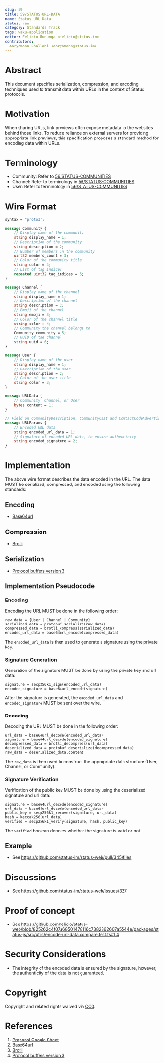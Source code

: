 ```yaml
---
slug: 59
title: 59/STATUS-URL-DATA
name: Status URL Data
status: raw
category: Standards Track
tags: waku-application
editor: Felicio Mununga <felicio@status.im>
contributors:
- Aaryamann Challani <aaryamann@status.im>
---
```


# Abstract

This document specifies serialization, compression, and encoding techniques used to transmit data within URLs in the context of Status protocols.

# Motivation

When sharing URLs, link previews often expose metadata to the websites behind those links.
To reduce reliance on external servers for providing appropriate link previews, this specification proposes a standard method for encoding data within URLs.

# Terminology

- Community: Refer to [56/STATUS-COMMUNITIES](/spec/56)
- Channel: Refer to terminology in [56/STATUS-COMMUNITIES](/spec/56)
- User: Refer to terminology in [56/STATUS-COMMUNITIES](/spec/56)

# Wire Format

```protobuf
syntax = "proto3";

message Community {
    // Display name of the community
    string display_name = 1;
    // Description of the community
    string description = 2;
    // Number of members in the community
    uint32 members_count = 3;
    // Color of the community title
    string color = 4;
    // List of tag indices
    repeated uint32 tag_indices = 5;
}

message Channel {
    // Display name of the channel
    string display_name = 1;
    // Description of the channel
    string description = 2;
    // Emoji of the channel
    string emoji = 3;
    // Color of the channel title
    string color = 4;
    // Community the channel belongs to
    Community community = 5;
    // UUID of the channel
    string uuid = 6;
}

message User {
    // Display name of the user
    string display_name = 1;
    // Description of the user
    string description = 2;
    // Color of the user title
    string color = 3;
}

message URLData {
    // Community, Channel, or User
    bytes content = 1;
}

// Field on CommunityDescription, CommunityChat and ContactCodeAdvertisement (described in 56/STATUS-COMMUNITIES)
message URLParams {
    // Encoded URL data
    string encoded_url_data = 1;
    // Signature of encoded URL data, to ensure authenticity
    string encoded_signature = 2;
}
```

# Implementation

The above wire format describes the data encoded in the URL. 
The data MUST be serialized, compressed, and encoded using the following standards:

## Encoding

- [Base64url](https://datatracker.ietf.org/doc/html/rfc4648)

## Compression

- [Brotli](https://datatracker.ietf.org/doc/html/rfc7932)

## Serialization

- [Protocol buffers version 3](https://protobuf.dev/reference/protobuf/proto3-spec/)

## Implementation Pseudocode

### Encoding

Encoding the URL MUST be done in the following order:

```
raw_data = {User | Channel | Community}
serialized_data = protobuf_serialize(raw_data)
compressed_data = brotli_compress(serialized_data)
encoded_url_data = base64url_encode(compressed_data)
```

The `encoded_url_data` is then used to generate a signature using the private key.

### Signature Generation

Generation of the signature MUST be done by using the private key and url data:

```
signature = secp256k1_sign(encoded_url_data)
encoded_signature = base64url_encode(signature)
```

After the signature is generated, the `encoded_url_data` and `encoded_signature` MUST be sent over the wire.

### Decoding

Decoding the URL MUST be done in the following order:

```
url_data = base64url_decode(encoded_url_data)
signature = base64url_decode(encoded_signature)
decompressed_data = brotli_decompress(url_data)
deserialized_data = protobuf_deserialize(decompressed_data)
raw_data = deserialized_data.content
```

The `raw_data` is then used to construct the appropriate data structure (User, Channel, or Community).

### Signature Verification

Verification of the public key MUST be done by using the deserialized signature and url data:

```
signature = base64url_decode(encoded_signature)
url_data = base64url_decode(encoded_url_data)
public_key = secp256k1_recover(signature, url_data)
hash = keccak256(url_data)
verified = secp256k1_verify(signature, hash, public_key)
```

The `verified` boolean denotes whether the signature is valid or not.

## Example

- See <https://github.com/status-im/status-web/pull/345/files>

<!-- # (Further Optional Sections) -->

# Discussions

- See <https://github.com/status-im/status-web/issues/327>

# Proof of concept

- See <https://github.com/felicio/status-web/blob/825262c4f07a68501478116c7382862607a5544e/packages/status-js/src/utils/encode-url-data.compare.test.ts#L4>

# Security Considerations
- The integrity of the encoded data is ensured by the signature, however, the authenticity of the data is not guaranteed.

# Copyright

Copyright and related rights waived via [CC0](https://creativecommons.org/publicdomain/zero/1.0/).

# References

1. [Proposal Google Sheet](https://docs.google.com/spreadsheets/d/1JD4kp0aUm90piUZ7FgM_c2NGe2PdN8BFB11wmt5UZIY/edit?usp=sharing)
2. [Base64url](https://datatracker.ietf.org/doc/html/rfc4648)
3. [Brotli](https://datatracker.ietf.org/doc/html/rfc7932)
4. [Protocol buffers version 3](https://protobuf.dev/reference/protobuf/proto3-spec/)

<!-- ## informative

A list of additional references. -->
